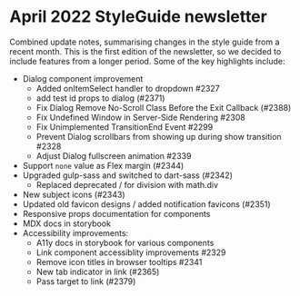 # April 2022 StyleGuide newsletter

Combined update notes, summarising changes in the style guide from a recent month. This is the first edition of the newsletter, so we decided to include features from a longer period. Some of the key highlights include:

- Dialog component improvement
  - Added onItemSelect handler to dropdown #2327
  - add test id props to dialog (#2371)
  - Fix Dialog Remove No-Scroll Class Before the Exit Callback (#2388)
  - Fix Undefined Window in Server-Side Rendering #2308
  - Fix Unimplemented TransitionEnd Event #2299
  - Prevent Dialog scrollbars from showing up during show transition #2328
  - Adjust Dialog fullscreen animation #2339
- Support `none` value as Flex margin (#2344)
- Upgraded gulp-sass and switched to dart-sass (#2342)
  - Replaced deprecated / for division with math.div
- New subject icons (#2343)
- Updated old favicon designs / added notification favicons (#2351)
- Responsive props documentation for components
- MDX docs in storybook
- Accessibility improvements:
  - A11y docs in storybook for various components
  - Link component accessiblity improvements #2329
  - Remove icon titles in browser tooltips #2341
  - New tab indicator in link (#2365)
  - Pass target to link (#2379)
